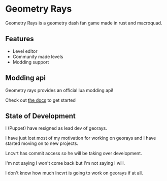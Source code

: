 # Geometry Rays

Geometry Rays is a geometry dash fan game made in rust and macroquad.

## Features

- Level editor
- Community made levels
- Modding support

## Modding api

Geometry rays provides an official lua modding api!

Check out [the docs](https://github.com/Geometry-Rays/modding-docs) to get started

## State of Development

I (Puppet) have resigned as lead dev of georays.

I have just lost most of my motivation for working on georays and I have started moving on to new projects.

Lncvrt has commit access so he will be taking over development.

I'm not saying I won't come back but I'm not saying I will.

I don't know how much lncvrt is going to work on georays if at all.
